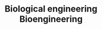 ---
title: Biological engineering Bioengineering
longTitle: 'Biological engineering, Bioengineering'
tags:
- gccommon
use:
- "[[Biotechnology]]"
---